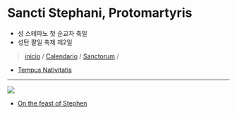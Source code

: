 #  Sancti Stephani, Protomartyris
* 성 스테파노 첫 순교자 축일
* 성탄 팔일 축제 제2일

> [inicio](../../README.md) / [Calendario](../../LC.md) / [Sanctorum](../SS.md) / 

- [Tempus Nativitatis](../LN.md)

----

![](https://www.ncronline.org/files/styles/article_one_third_width/public/2022-12/St.Stephen.jpg)  

- [On the feast of Stephen](https://www.ncronline.org/spirituality/pencil-preaching/feast-stephen)

